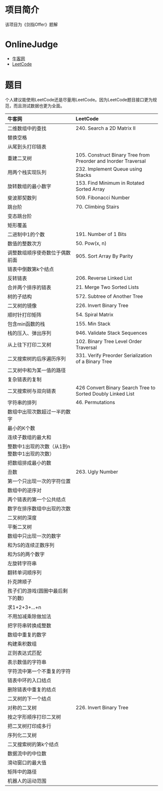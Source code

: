# 项目简介
该项目为《剑指Offer》题解

# OnlineJudge
* [牛客网](https://www.nowcoder.com/ta/coding-interviews)
* [LeetCode](https://leetcode.com/problemset/algorithms/)

# 题目

个人建议能使用LeetCode还是尽量用LeetCode。因为LeetCode题目接口更为规范，而且测试数据也更为全面。

|牛客网|LeetCode|
|:----------|:-------------|
|二维数组中的查找|240. Search a 2D Matrix II|
|替换空格||
|从尾到头打印链表||
|重建二叉树|105. Construct Binary Tree from Preorder and Inorder Traversal|
|用两个栈实现队列|232. Implement Queue using Stacks|
|旋转数组的最小数字|153. Find Minimum in Rotated Sorted Array|
|斐波那契数列|509. Fibonacci Number|
|跳台阶|70. Climbing Stairs|
|变态跳台阶||
|矩形覆盖||
|二进制中1的个数|191. Number of 1 Bits|
|数值的整数次方|50. Pow(x, n)|
|调整数组顺序使奇数位于偶数前面|905. Sort Array By Parity|
|链表中倒数第k个结点||
|反转链表|206. Reverse Linked List|
|合并两个排序的链表|21. Merge Two Sorted Lists|
|树的子结构|572. Subtree of Another Tree|
|二叉树的镜像|226. Invert Binary Tree|
|顺时针打印矩阵|54. Spiral Matrix|
|包含min函数的栈|155. Min Stack|
|栈的压入、弹出序列|946. Validate Stack Sequences|
|从上往下打印二叉树|102. Binary Tree Level Order Traversal|
|二叉搜索树的后序遍历序列|331. Verify Preorder Serialization of a Binary Tree|
|二叉树中和为某一值的路径||
|复杂链表的复制||
|二叉搜索树与双向链表|426 Convert Binary Search Tree to Sorted Doubly Linked List|
|字符串的排列|46. Permutations|
|数组中出现次数超过一半的数字||
|最小的K个数||
|连续子数组的最大和||
|整数中1出现的次数（从1到n整数中1出现的次数）||
|把数组排成最小的数||
|丑数|263. Ugly Number|
|第一个只出现一次的字符位置||
|数组中的逆序对||
|两个链表的第一个公共结点||
|数字在排序数组中出现的次数||
|二叉树的深度||
|平衡二叉树||
|数组中只出现一次的数字||
|和为S的连续正数序列||
|和为S的两个数字||
|左旋转字符串||
|翻转单词顺序列||
|扑克牌顺子||
|孩子们的游戏(圆圈中最后剩下的数)||
|求1+2+3+...+n||
|不用加减乘除做加法||
|把字符串转换成整数||
|数组中重复的数字||
|构建乘积数组||
|正则表达式匹配||
|表示数值的字符串||
|字符流中第一个不重复的字符||
|链表中环的入口结点||
|删除链表中重复的结点||
|二叉树的下一个结点||
|对称的二叉树|226. Invert Binary Tree|
|按之字形顺序打印二叉树||
|把二叉树打印成多行||
|序列化二叉树||
|二叉搜索树的第k个结点||
|数据流中的中位数||
|滑动窗口的最大值||
|矩阵中的路径||
|机器人的运动范围||